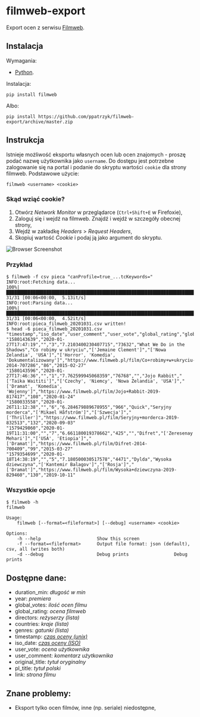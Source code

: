 # filmweb-export

Export ocen z serwisu [Filmweb](https://www.filmweb.pl).

## Instalacja

Wymagania:

- [Python](https://www.python.org/).

Instalacja:

```
pip install filmweb
```

Albo:

```
pip install https://github.com/ppatrzyk/filmweb-export/archive/master.zip
```

## Instrukcja

Istnieje możliwość eksportu własnych ocen lub ocen znajomych - proszę podać nazwę użytkownika jako `username`. Do dostępu jest potrzebne zalogowanie się na portal i podanie do skryptu wartości `cookie` dla strony filmweb. Podstawowe użycie:

```
filmweb <username> <cookie>
```

### Skąd wziąć cookie?

1. Otwórz *Network Monitor* w przeglądarce (`Ctrl+Shift+E` w Firefoxie),
2. Zaloguj się i wejdź na filmweb. Znajdź i wejdź w szczegóły obecnej strony,
3. Wejdź w zakładkę *Headers* > *Request Headers*,
4. Skopiuj wartość *Cookie* i podaj ją jako argument do skryptu.

![Browser Screenshot](browser_screen.jpg)

### Przykład

```
$ filmweb -f csv pieca "canProfile=true_...tcKeywords="
INFO:root:Fetching data...
100%|███████████████████████████████████████████████████████████████████████████████████████████████████████████████████████████████████████████████████████| 31/31 [00:06<00:00,  5.13it/s]
INFO:root:Parsing data...
100%|███████████████████████████████████████████████████████████████████████████████████████████████████████████████████████████████████████████████████████| 31/31 [00:06<00:00,  4.52it/s]
INFO:root:pieca_filmweb_20201031.csv written!
$ head -6 pieca_filmweb_20201031.csv
"timestamp","iso_date","user_comment","user_vote","global_rating","global_votes","original_title","pl_title","directors","countries","genres","link","duration_min","year"
"1580143639","2020-01-27T17:47:19","","3","7.2103400230407715","73632","What We Do in the Shadows","Co robimy w ukryciu","['Jemaine Clement']","['Nowa Zelandia', 'USA']","['Horror', 'Komedia', 'Dokumentalizowany']","https://www.filmweb.pl/film/Co+robimy+w+ukryciu-2014-707286","86","2015-02-27"
"1580143596","2020-01-27T17:46:36","","1","7.762599945068359","76768","","Jojo Rabbit","['Taika Waititi']","['Czechy', 'Niemcy', 'Nowa Zelandia', 'USA']","['Dramat', 'Komedia', 'Wojenny']","https://www.filmweb.pl/film/Jojo+Rabbit-2019-817417","108","2020-01-24"
"1580033558","2020-01-26T11:12:38","","6","6.284679889678955","966","Quick","Seryjny morderca","['Mikael Håfström']","['Szwecja']","['Thriller']","https://www.filmweb.pl/film/Seryjny+morderca-2019-832513","132","2020-09-03"
"1579429860","2020-01-19T11:31:00","","7","6.661180019378662","425","","Difret","['Zeresenay Mehari']","['USA', 'Etiopia']","['Dramat']","https://www.filmweb.pl/film/Difret-2014-700409","99","2015-03-27"
"1579354699","2020-01-18T14:38:19","","5","7.180500030517578","4471","Dylda","Wysoka dziewczyna","['Kantemir Balagov']","['Rosja']","['Dramat']","https://www.filmweb.pl/film/Wysoka+dziewczyna-2019-829460","130","2019-10-11"
```

### Wszystkie opcje

```
$ filmweb -h
filmweb

Usage:
    filmweb [--format=<fileformat>] [--debug] <username> <cookie>

Options:
    -h --help                     Show this screen
    -f --format=<fileformat>      Output file format: json (default), csv, all (writes both)
    -d --debug                    Debug prints                 Debug prints
```

## Dostępne dane:

- duration_min: _długość w min_
- year: _premiera_
- global_votes: _ilość ocen filmu_
- global_rating: _ocena filmweb_
- directors: _reżyserzy (lista)_
- countries: _kraje (lista)_
- genres: _gatunki (lista)_
- timestamp: _[czas oceny (unix)](https://pl.wikipedia.org/wiki/Czas_uniksowy)_
- iso_date: _[czas oceny (ISO)](https://pl.wikipedia.org/wiki/ISO_8601)_
- user_vote: _ocena użytkownika_
- user_comment: _komentarz użytkownika_
- original_title: _tytuł oryginalny_
- pl_title: _tytuł polski_
- link: _strona filmu_

## Znane problemy:

- Eksport tylko ocen filmów, inne (np. seriale) niedostępne,
